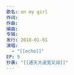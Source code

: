 ```yaml
---
歌名: on my girl
作词: 
作曲: 
编曲: 
专辑: 
发行: 2018-01-01
演唱:
  - "[[echo]]"
EP: 9
抄袭: "[[通天大道宽又阔]]"
---
```

